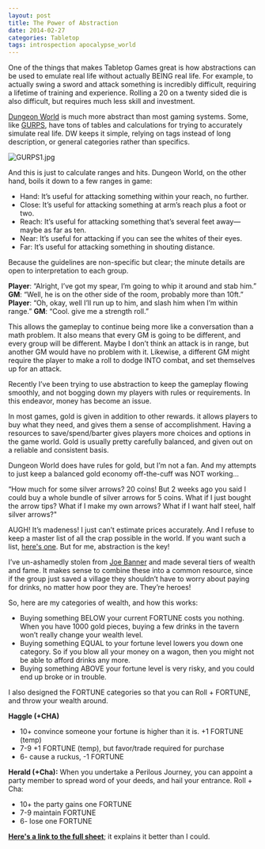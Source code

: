 ```yaml
---
layout: post
title: The Power of Abstraction
date: 2014-02-27
categories: Tabletop
tags: introspection apocalypse_world
---
```

One of the things that makes Tabletop Games great is how abstractions can be used to emulate real life without actually BEING real life. For example, to actually swing a sword and attack something is incredibly difficult, requiring a lifetime of training and experience. Rolling a 20 on a twenty sided die is also difficult, but requires much less skill and investment.

[Dungeon World]({{site.url}}/david/extremely-interesting-role-playing-games#dungeon-world) is much more abstract than most gaming systems. Some, like [GURPS](http://www.sjgames.com/gurps/), have tons of tables and calculations for trying to accurately simulate real life. DW keeps it simple, relying on tags instead of long description, or general categories rather than specifics.

![GURPS1.jpg]({{site.url}}/images/posts/GURPS1.jpg)

And this is just to calculate ranges and hits. Dungeon World, on the other hand, boils it down to a few ranges in game:

 * Hand: It’s useful for attacking something within your reach, no further.
 * Close: It’s useful for attacking something at arm’s reach plus a foot or two.
 * Reach: It’s useful for attacking something that’s several feet away—maybe as far as ten.
 * Near: It’s useful for attacking if you can see the whites of their eyes.
 * Far: It’s useful for attacking something in shouting distance.

Because the guidelines are non-specific but clear; the minute details are open to interpretation to each group.

**Player**: “Alright, I’ve got my spear, I’m going to whip it around and stab him.”
**GM**: “Well, he is on the other side of the room, probably more than 10ft.”
**Player**: “Oh, okay, well I’ll run up to him, and slash him when I’m within range.”
**GM**: “Cool. give me a strength roll.”

This allows the gameplay to continue being more like a conversation than a math problem. It also means that every GM is going to be different, and every group will be different. Maybe I don’t think an attack is in range, but another GM would have no problem with it. Likewise, a different GM might require the player to make a roll to dodge INTO combat, and set themselves up for an attack.

Recently I’ve been trying to use abstraction to keep the gameplay flowing smoothly, and not bogging down my players with rules or requirements. In this endeavor, money has become an issue.

In most games, gold is given in addition to other rewards. it allows players to buy what they need, and gives them a sense of accomplishment. Having a resources to save/spend/barter gives players more choices and options in the game world. Gold is usually pretty carefully balanced, and given out on a reliable and consistent basis.

Dungeon World does have rules for gold, but I’m not a fan. And my attempts to just keep a balanced gold economy off-the-cuff was NOT working…

“How much for some silver arrows? 20 coins! But 2 weeks ago you said I could buy a whole bundle of silver arrows for 5 coins. What if I just bought the arrow tips? What if I make my own arrows? What if I want half steel, half silver arrows?"

AUGH! It’s madeness! I just can’t estimate prices accurately. And I refuse to keep a master list of all the crap possible in the world. If you want such a list, [here's one](http://www.d20srd.org/indexes/equipment.htm). But for me, abstraction is the key!

I’ve un-ashamedly stolen from [Joe Banner](http://joebanner.co.uk/you-cant-buy-happiness/) and made several tiers of wealth and fame. It makes sense to combine these into a common resource, since if the group just saved a village they shouldn’t have to worry about paying for drinks, no matter how poor they are. They’re heroes!

So, here are my categories of wealth, and how this works:

 * Buying something BELOW your current FORTUNE costs you nothing. When you have 1000 gold pieces, buying a few drinks in the tavern won’t really change your wealth level.
 * Buying something EQUAL to your fortune level lowers you down one category. So if you blow all your money on a wagon, then you might not be able to afford drinks any more.
 * Buying something ABOVE your fortune level is very risky, and you could end up broke or in trouble.

I also designed the FORTUNE categories so that you can Roll + FORTUNE, and throw your wealth around.

**Haggle (+CHA)**
 * 10+ convince someone your fortune is higher than it is. +1 FORTUNE (temp)
 * 7-9 +1 FORTUNE (temp), but favor/trade required for purchase
 * 6- cause a ruckus, -1 FORTUNE

**Herald (+Cha):**
When you undertake a Perilous Journey, you can appoint a party member to spread word of your deeds, and hail your entrance. Roll + Cha:
 * 10+  the party gains one FORTUNE
 * 7-9 maintain FORTUNE
 * 6- lose one FORTUNE

[**Here's a link to the full sheet**]({{site.url}}/files/General-Moves-and-FORTUNE.pdf); it explains it better than I could.
